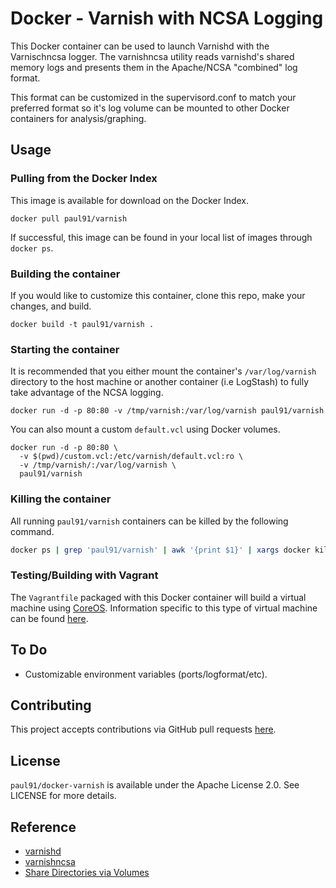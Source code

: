 Docker - Varnish with NCSA Logging
====

This Docker container can be used to launch Varnishd with the Varnischncsa logger. The varnishncsa utility reads varnishd's shared memory logs and presents them in the Apache/NCSA "combined" log format.

This format can be customized in the supervisord.conf to match your preferred format so it's log volume can be mounted to other Docker containers for analysis/graphing.

## Usage

### Pulling from the Docker Index

This image is available for download on the Docker Index.

```
docker pull paul91/varnish
```

If successful, this image can be found in your local list of images through `docker ps`.

### Building the container

If you would like to customize this container, clone this repo, make your changes, and build.

```
docker build -t paul91/varnish .
```

### Starting the container

It is recommended that you either mount the container's `/var/log/varnish` directory to the host machine or another container (i.e LogStash) to fully take advantage of the NCSA logging.

```
docker run -d -p 80:80 -v /tmp/varnish:/var/log/varnish paul91/varnish
```

You can also mount a custom `default.vcl` using Docker volumes.
```
docker run -d -p 80:80 \
  -v $(pwd)/custom.vcl:/etc/varnish/default.vcl:ro \
  -v /tmp/varnish/:/var/log/varnish \
  paul91/varnish
```

### Killing the container

All running `paul91/varnish` containers can be killed by the following command.

```bash
docker ps | grep 'paul91/varnish' | awk '{print $1}' | xargs docker kill
```

### Testing/Building with Vagrant

The `Vagrantfile` packaged with this Docker container will build a virtual machine using [CoreOS](https://coreos.com/). Information specific to this type of virtual machine can be found [here](https://github.com/coreos/coreos-vagrant).

## To Do

* Customizable environment variables (ports/logformat/etc).

## Contributing

This project accepts contributions via GitHub pull requests [here](https://github.com/paul91/docker-varnish/issues).

## License

`paul91/docker-varnish` is available under the Apache License 2.0. See LICENSE for more details.

## Reference

* [varnishd](https://www.varnish-cache.org/docs/trunk/reference/varnishd.html)
* [varnishncsa](https://www.varnish-cache.org/docs/trunk/reference/varnishncsa.html)
* [Share Directories via Volumes](http://docs.docker.io/use/working_with_volumes/)
